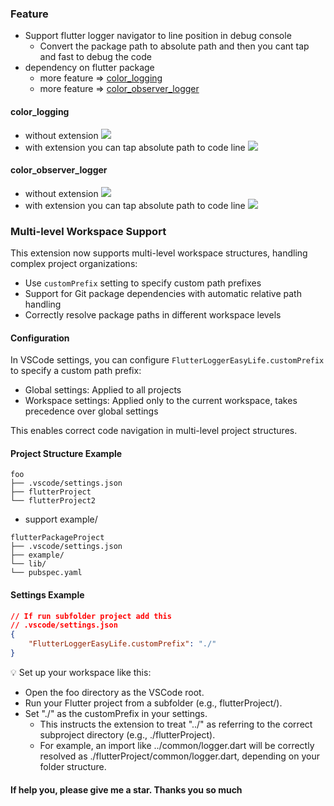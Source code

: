 
### Feature 
* Support flutter logger navigator to line position in debug console 
    * Convert the package path to absolute path and then you cant tap and fast to debug the code 
* dependency on flutter package
    - more feature => [color_logging](https://pub.dev/packages/color_logging)
    - more feature => [color_observer_logger](https://pub.dev/packages/color_observer_logger)

#### color_logging
* without extension
![](./image/logger/color_looger_bad1.png)
* with extension you can tap absolute path to code line
![](./image/logger/color_looger_good1.png)



#### color_observer_logger
* without extension
![](./image/logger/obs_logger_bad.png)
* with extension you can tap absolute path to code line
![](./image/logger/obs_logger_good.png)


### Multi-level Workspace Support

This extension now supports multi-level workspace structures, handling complex project organizations:

* Use `customPrefix` setting to specify custom path prefixes
* Support for Git package dependencies with automatic relative path handling
* Correctly resolve package paths in different workspace levels

#### Configuration

In VSCode settings, you can configure `FlutterLoggerEasyLife.customPrefix` to specify a custom path prefix:

* Global settings: Applied to all projects
* Workspace settings: Applied only to the current workspace, takes precedence over global settings

This enables correct code navigation in multi-level project structures.

#### Project Structure Example

```
foo
├── .vscode/settings.json
├── flutterProject
└── flutterProject2
```

* support example/
```
flutterPackageProject
├── .vscode/settings.json
├── example/
└── lib/
└── pubspec.yaml
```

#### Settings Example

```json
// If run subfolder project add this
// .vscode/settings.json
{
    "FlutterLoggerEasyLife.customPrefix": "./"
}
```

💡 Set up your workspace like this:
* Open the foo directory as the VSCode root.
* Run your Flutter project from a subfolder (e.g., flutterProject/).
* Set "./" as the customPrefix in your settings.
    * This instructs the extension to treat "../" as referring to the correct subproject directory (e.g., ./flutterProject).
    * For example, an import like ../common/logger.dart will be correctly resolved as ./flutterProject/common/logger.dart, depending on your folder structure.


#### If help you, please give me a star. Thanks you so much
